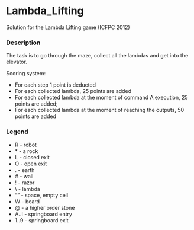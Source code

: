 # Lambda_Lifting

Solution for the Lambda Lifting game (ICFPC 2012)

### Description
The task is to go through the maze, collect all the lambdas and get into the elevator.

Scoring system:
* For each step 1 point is deducted
* For each collected lambda, 25 points are added
* For each collected lambda at the moment of command A execution, 25 points are added;
* For each collected lambda at the moment of reaching the outputs, 50 points are added

### Legend
+ R - robot
+ \* - a rock
+ L - closed exit
+ O - open exit
+ . - earth
+ \# - wall
+ ! - razor
+ \ - lambda
+ “” - space, empty cell
+ W - beard
+ @ - a higher order stone
+ A..I - springboard entry
+ 1..9 - springboard exit
